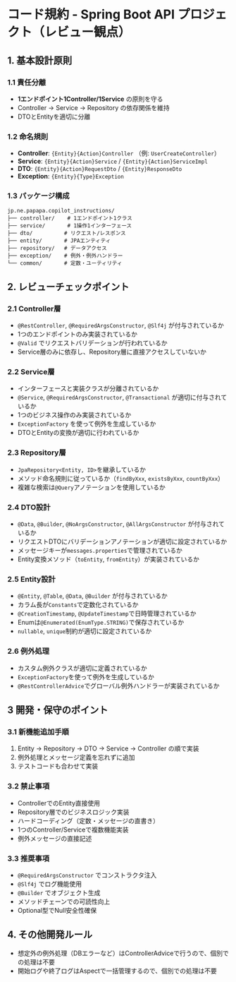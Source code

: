 # コード規約 - Spring Boot API プロジェクト（レビュー観点）

## 1. 基本設計原則

### 1.1 責任分離
- **1エンドポイント1Controller/1Service** の原則を守る
- Controller → Service → Repository の依存関係を維持
- DTOとEntityを適切に分離

### 1.2 命名規則
- **Controller**: `{Entity}{Action}Controller` （例: `UserCreateController`）
- **Service**: `{Entity}{Action}Service` / `{Entity}{Action}ServiceImpl`
- **DTO**: `{Entity}{Action}RequestDto` / `{Entity}ResponseDto`
- **Exception**: `{Entity}{Type}Exception`

### 1.3 パッケージ構成
```
jp.ne.papapa.copilot_instructions/
├── controller/    # 1エンドポイント1クラス
├── service/       # 1操作1インターフェース
├── dto/          # リクエスト/レスポンス
├── entity/       # JPAエンティティ
├── repository/   # データアクセス
├── exception/    # 例外・例外ハンドラー
└── common/       # 定数・ユーティリティ
```

## 2. レビューチェックポイント

### 2.1 Controller層
- `@RestController`, `@RequiredArgsConstructor`, `@Slf4j` が付与されているか
- 1つのエンドポイントのみ実装されているか
- `@Valid` でリクエストバリデーションが行われているか
- Service層のみに依存し、Repository層に直接アクセスしていないか

### 2.2 Service層
- インターフェースと実装クラスが分離されているか
- `@Service`, `@RequiredArgsConstructor`, `@Transactional` が適切に付与されているか
- 1つのビジネス操作のみ実装されているか
- `ExceptionFactory` を使って例外を生成しているか
- DTOとEntityの変換が適切に行われているか

### 2.3 Repository層
- `JpaRepository<Entity, ID>`を継承しているか
- メソッド命名規則に従っているか（`findByXxx`, `existsByXxx`, `countByXxx`）
- 複雑な検索は`@Query`アノテーションを使用しているか

### 2.4 DTO設計
- `@Data`, `@Builder`, `@NoArgsConstructor`, `@AllArgsConstructor` が付与されているか
- リクエストDTOにバリデーションアノテーションが適切に設定されているか
- メッセージキーが`messages.properties`で管理されているか
- Entity変換メソッド（`toEntity`, `fromEntity`）が実装されているか

### 2.5 Entity設計
- `@Entity`, `@Table`, `@Data`, `@Builder` が付与されているか
- カラム長が`Constants`で定数化されているか
- `@CreationTimestamp`, `@UpdateTimestamp`で日時管理されているか
- Enumは`@Enumerated(EnumType.STRING)`で保存されているか
- `nullable`, `unique`制約が適切に設定されているか

### 2.6 例外処理
- カスタム例外クラスが適切に定義されているか
- `ExceptionFactory`を使って例外を生成しているか
- `@RestControllerAdvice`でグローバル例外ハンドラーが実装されているか

## 3 開発・保守のポイント

### 3.1 新機能追加手順
1. Entity → Repository → DTO → Service → Controller の順で実装
2. 例外処理とメッセージ定義を忘れずに追加
3. テストコードも合わせて実装

### 3.2 禁止事項
- ControllerでのEntity直接使用
- Repository層でのビジネスロジック実装
- ハードコーディング（定数・メッセージの直書き）
- 1つのController/Serviceで複数機能実装
- 例外メッセージの直接記述

### 3.3 推奨事項
- `@RequiredArgsConstructor` でコンストラクタ注入
- `@Slf4j` でログ機能使用
- `@Builder` でオブジェクト生成
- メソッドチェーンでの可読性向上
- Optional型でNull安全性確保

## 4. その他開発ルール
- 想定外の例外処理（DBエラーなど）はControllerAdviceで行うので、個別での処理は不要
- 開始ログや終了ログはAspectで一括管理するので、個別での処理は不要
